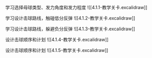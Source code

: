 学习选择母球类型、发力角度和发力程度
![[4.1.1-教学关卡.excalidraw]]

学习设计击球路线，触碰低分反弹
![[4.1.2-教学关卡.excalidraw]]

学习设计击球路线，躲避负分反弹
![[4.1.3-教学关卡.excalidraw]]

设计击球顺序和计划
![[4.1.4-教学关卡.excalidraw]]

设计击球顺序和计划
![[4.1.5-教学关卡.excalidraw]]
